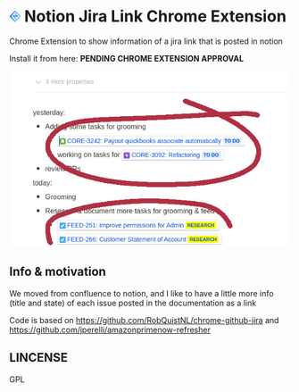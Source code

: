 # <img src="assets/icon.svg" alt="drawing" width="20"/>  Notion Jira Link Chrome Extension

Chrome Extension to show information of a jira link that is posted in notion

Install it from here: **PENDING CHROME EXTENSION APPROVAL**

![demo](./assets/demo.png)

## Info & motivation

We moved from confluence to notion, and I like to have a little more info (title and state) of each issue posted in the documentation as a link

Code is based on https://github.com/RobQuistNL/chrome-github-jira and https://github.com/jperelli/amazonprimenow-refresher

## LINCENSE

GPL
